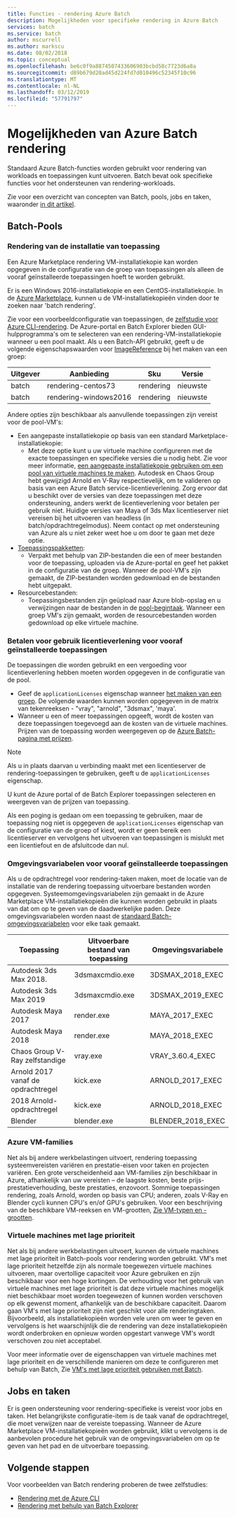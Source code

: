```yaml
---
title: Functies - rendering Azure Batch
description: Mogelijkheden voor specifieke rendering in Azure Batch
services: batch
ms.service: batch
author: mscurrell
ms.author: markscu
ms.date: 08/02/2018
ms.topic: conceptual
ms.openlocfilehash: be6c0f9a8874507433606903bcbd58c7723d6a8a
ms.sourcegitcommit: d89b679d20ad45d224fd7d010496c52345f10c96
ms.translationtype: MT
ms.contentlocale: nl-NL
ms.lasthandoff: 03/12/2019
ms.locfileid: "57791797"
---
```

# <a name="azure-batch-rendering-capabilities"></a>Mogelijkheden van Azure Batch rendering

Standaard Azure Batch-functies worden gebruikt voor rendering van workloads en toepassingen kunt uitvoeren. Batch bevat ook specifieke functies voor het ondersteunen van rendering-workloads.

Zie voor een overzicht van concepten van Batch, pools, jobs en taken, waaronder [in dit artikel](https://docs.microsoft.com/azure/batch/batch-api-basics).

## <a name="batch-pools"></a>Batch-Pools

### <a name="rendering-application-installation"></a>Rendering van de installatie van toepassing

Een Azure Marketplace rendering VM-installatiekopie kan worden opgegeven in de configuratie van de groep van toepassingen als alleen de vooraf geïnstalleerde toepassingen hoeft te worden gebruikt.

Er is een Windows 2016-installatiekopie en een CentOS-installatiekopie.  In de [Azure Marketplace](https://azuremarketplace.microsoft.com), kunnen u de VM-installatiekopieën vinden door te zoeken naar 'batch rendering'.

Zie voor een voorbeeldconfiguratie van toepassingen, de [zelfstudie voor Azure CLI-rendering](https://docs.microsoft.com/azure/batch/tutorial-rendering-cli).  De Azure-portal en Batch Explorer bieden GUI-hulpprogramma's om te selecteren van een rendering-VM-installatiekopie wanneer u een pool maakt.  Als u een Batch-API gebruikt, geeft u de volgende eigenschapswaarden voor [ImageReference](https://docs.microsoft.com/rest/api/batchservice/pool/add#imagereference) bij het maken van een groep:

| Uitgever | Aanbieding | Sku | Versie |
|---------|---------|---------|--------|
| batch | rendering-centos73 | rendering | nieuwste |
| batch | rendering-windows2016 | rendering | nieuwste |

Andere opties zijn beschikbaar als aanvullende toepassingen zijn vereist voor de pool-VM's:

* Een aangepaste installatiekopie op basis van een standard Marketplace-installatiekopie:
  * Met deze optie kunt u uw virtuele machine configureren met de exacte toepassingen en specifieke versies die u nodig hebt. Zie voor meer informatie, [een aangepaste installatiekopie gebruiken om een pool van virtuele machines te maken](https://docs.microsoft.com/azure/batch/batch-custom-images). Autodesk en Chaos Group hebt gewijzigd Arnold en V-Ray respectievelijk, om te valideren op basis van een Azure Batch service-licentieverlening. Zorg ervoor dat u beschikt over de versies van deze toepassingen met deze ondersteuning, anders werkt de licentieverlening voor betalen per gebruik niet. Huidige versies van Maya of 3ds Max licentieserver niet vereisen bij het uitvoeren van headless (in batch/opdrachtregelmodus). Neem contact op met ondersteuning van Azure als u niet zeker weet hoe u om door te gaan met deze optie.
* [Toepassingspakketten](https://docs.microsoft.com/azure/batch/batch-application-packages):
  * Verpakt met behulp van ZIP-bestanden die een of meer bestanden voor de toepassing, uploaden via de Azure-portal en geef het pakket in de configuratie van de groep. Wanneer de pool-VM's zijn gemaakt, de ZIP-bestanden worden gedownload en de bestanden hebt uitgepakt.
* Resourcebestanden:
  * Toepassingsbestanden zijn geüpload naar Azure blob-opslag en u verwijzingen naar de bestanden in de [pool-begintaak](https://docs.microsoft.com/rest/api/batchservice/pool/add#starttask). Wanneer een groep VM's zijn gemaakt, worden de resourcebestanden worden gedownload op elke virtuele machine.

### <a name="pay-for-use-licensing-for-pre-installed-applications"></a>Betalen voor gebruik licentieverlening voor vooraf geïnstalleerde toepassingen

De toepassingen die worden gebruikt en een vergoeding voor licentieverlening hebben moeten worden opgegeven in de configuratie van de pool.

* Geef de `applicationLicenses` eigenschap wanneer [het maken van een groep](https://docs.microsoft.com/rest/api/batchservice/pool/add#request-body).  De volgende waarden kunnen worden opgegeven in de matrix van tekenreeksen - "vray", "arnold", "3dsmax", 'maya'.
* Wanneer u een of meer toepassingen opgeeft, wordt de kosten van deze toepassingen toegevoegd aan de kosten van de virtuele machines.  Prijzen van de toepassing worden weergegeven op de [Azure Batch-pagina met prijzen](https://azure.microsoft.com/pricing/details/batch/#graphic-rendering).

> [!NOTE]
> Als u in plaats daarvan u verbinding maakt met een licentieserver de rendering-toepassingen te gebruiken, geeft u de `applicationLicenses` eigenschap.

U kunt de Azure portal of de Batch Explorer toepassingen selecteren en weergeven van de prijzen van toepassing.

Als een poging is gedaan om een toepassing te gebruiken, maar de toepassing nog niet is opgegeven de `applicationLicenses` eigenschap van de configuratie van de groep of kiest, wordt er geen bereik een licentieserver en vervolgens het uitvoeren van toepassingen is mislukt met een licentiefout en de afsluitcode dan nul.

### <a name="environment-variables-for-pre-installed-applications"></a>Omgevingsvariabelen voor vooraf geïnstalleerde toepassingen

Als u de opdrachtregel voor rendering-taken maken, moet de locatie van de installatie van de rendering toepassing uitvoerbare bestanden worden opgegeven.  Systeemomgevingsvariabelen zijn gemaakt in de Azure Marketplace VM-installatiekopieën die kunnen worden gebruikt in plaats van dat om op te geven van de daadwerkelijke paden.  Deze omgevingsvariabelen worden naast de [standaard Batch-omgevingsvariabelen](https://docs.microsoft.com/azure/batch/batch-compute-node-environment-variables) voor elke taak gemaakt.

|Toepassing|Uitvoerbare bestand van toepassing|Omgevingsvariabele|
|---------|---------|---------|
|Autodesk 3ds Max 2018.|3dsmaxcmdio.exe|3DSMAX_2018_EXEC|
|Autodesk 3ds Max 2019|3dsmaxcmdio.exe|3DSMAX_2019_EXEC|
|Autodesk Maya 2017|render.exe|MAYA_2017_EXEC|
|Autodesk Maya 2018|render.exe|MAYA_2018_EXEC|
|Chaos Group V-Ray zelfstandige|vray.exe|VRAY_3.60.4_EXEC|
Arnold 2017 vanaf de opdrachtregel|kick.exe|ARNOLD_2017_EXEC|
|2018 Arnold-opdrachtregel|kick.exe|ARNOLD_2018_EXEC|
|Blender|blender.exe|BLENDER_2018_EXEC|

### <a name="azure-vm-families"></a>Azure VM-families

Net als bij andere werkbelastingen uitvoert, rendering toepassing systeemvereisten variëren en prestatie-eisen voor taken en projecten variëren.  Een grote verscheidenheid aan VM-families zijn beschikbaar in Azure, afhankelijk van uw vereisten – de laagste kosten, beste prijs-prestatieverhouding, beste prestaties, enzovoort.
Sommige toepassingen rendering, zoals Arnold, worden op basis van CPU; anderen, zoals V-Ray en Blender cycli kunnen CPU's en/of GPU's gebruiken.
Voor een beschrijving van de beschikbare VM-reeksen en VM-grootten, [Zie VM-typen en -grootten](https://docs.microsoft.com/azure/virtual-machines/windows/sizes).

### <a name="low-priority-vms"></a>Virtuele machines met lage prioriteit

Net als bij andere werkbelastingen uitvoert, kunnen de virtuele machines met lage prioriteit in Batch-pools voor rendering worden gebruikt.  VM's met lage prioriteit hetzelfde zijn als normale toegewezen virtuele machines uitvoeren, maar overtollige capaciteit voor Azure gebruiken en zijn beschikbaar voor een hoge kortingen.  De verhouding voor het gebruik van virtuele machines met lage prioriteit is dat deze virtuele machines mogelijk niet beschikbaar moet worden toegewezen of kunnen worden verschoven op elk gewenst moment, afhankelijk van de beschikbare capaciteit. Daarom gaan VM's met lage prioriteit zijn niet geschikt voor alle renderingtaken. Bijvoorbeeld, als installatiekopieën worden vele uren om weer te geven en vervolgens is het waarschijnlijk die de rendering van deze installatiekopieën wordt onderbroken en opnieuw worden opgestart vanwege VM's wordt verschoven zou niet acceptabel.

Voor meer informatie over de eigenschappen van virtuele machines met lage prioriteit en de verschillende manieren om deze te configureren met behulp van Batch, Zie [VM's met lage prioriteit gebruiken met Batch](https://docs.microsoft.com/azure/batch/batch-low-pri-vms).

## <a name="jobs-and-tasks"></a>Jobs en taken

Er is geen ondersteuning voor rendering-specifieke is vereist voor jobs en taken.  Het belangrijkste configuratie-item is de taak vanaf de opdrachtregel, die moet verwijzen naar de vereiste toepassing.
Wanneer de Azure Marketplace VM-installatiekopieën worden gebruikt, klikt u vervolgens is de aanbevolen procedure het gebruik van de omgevingsvariabelen om op te geven van het pad en de uitvoerbare toepassing.

## <a name="next-steps"></a>Volgende stappen

Voor voorbeelden van Batch rendering proberen de twee zelfstudies:

* [Rendering met de Azure CLI](https://docs.microsoft.com/azure/batch/tutorial-rendering-cli)
* [Rendering met behulp van Batch Explorer](https://docs.microsoft.com/azure/batch/tutorial-rendering-batchexplorer-blender)
